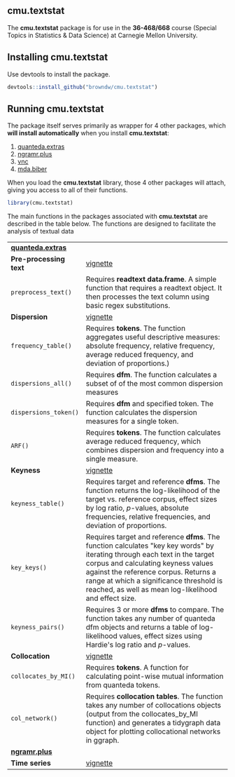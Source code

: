 ## cmu.textstat

The **cmu.textstat** package is for use in the **36-468/668** course (Special Topics in Statistics & Data Science) at Carnegie Mellon University.

## Installing cmu.textstat

Use devtools to install the package.

```r
devtools::install_github("browndw/cmu.textstat")
```
## Running cmu.textstat

The package itself serves primarily as wrapper for 4 other packages, which **will install automatically** when you install **cmu.textstat**:

1. [quanteda.extras](https://github.com/browndw/quanteda.extras)
2. [ngramr.plus](https://github.com/browndw/ngramr.plus)
3. [vnc](https://github.com/browndw/vnc)
4. [mda.biber](https://github.com/browndw/mda.biber)

When you load the **cmu.textstat** library, those 4 other packages will attach, giving you access to all of their functions.

```r
library(cmu.textstat)
```
The main functions in the packages associated with **cmu.textstat** are described in the table below. The functions are designed to facilitate the analysis of textual data 

<table><tbody>
<tr><td><a href=https://github.com/browndw/quanteda.extras target="_blank"><b>quanteda.extras</b></a></td>
<td></td></tr>
<tr><td><b>Pre-processing text</b> 
     </td>
<td><a href=http://htmlpreview.github.io/?https://raw.githubusercontent.com/browndw/quanteda.extras/main/vignettes/preprocess_introduction.html target="_blank">vignette</a></td>
</tr><tr><td>
     <code>preprocess_text()</code> </td>
<td>Requires <b>readtext data.frame</b>. A simple function that requires a readtext object. It then processes the text column using basic regex substitutions. </td>
</tr><td><b>Dispersion</b>
     </td>
<td><a href=http://htmlpreview.github.io/?https://raw.githubusercontent.com/browndw/quanteda.extras/main/vignettes/dispersions_introduction.html target="_blank">vignette</a></td>
</tr><tr><td>
     <code>frequency_table()</code> </td>
<td>Requires <b>tokens</b>. The function aggregates useful descriptive measures: absolute frequency, relative frequency, average reduced frequency, and deviation of proportions.</em>) </td>
</tr><tr><td>
     <code>dispersions_all()</code> </td>
<td>Requires <b>dfm</b>. The function calculates a subset of of the most common dispersion measures</td>
</tr><tr><td>
     <code>dispersions_token()</code> </td>
<td>Requires <b>dfm</b> and specified token. The function calculates the dispersion measures for a single token.</td>
</tr>
<tr><td>
     <code>ARF()</code> </td>
<td>Requires <b>tokens</b>. The function calculates average reduced frequency, which combines dispersion and frequency into a single measure.</td>
</tr>
<tr><td><b>Keyness</b>
     </td>
<td><a href=http://htmlpreview.github.io/?https://raw.githubusercontent.com/browndw/quanteda.extras/main/vignettes/keyness_introduction.html target="_blank">vignette</a></td>
</tr><tr><td>
     <code>keyness_table()</code> </td>
<td>Requires target and reference <b>dfms</b>. The function returns the log-likelihood of the target vs. reference corpus, effect sizes by log ratio, <em>p</em>-values, absolute frequencies, relative frequencies, and deviation of proportions.</td>
</tr><tr><td>
     <code>key_keys()</code> </td>
<td>Requires target and reference <b>dfms</b>. The function calculates "key key words" by iterating through each text in the target corpus and calculating keyness values against the reference corpus. Returns a range at which a significance threshold is reached, as well as mean log-likelihood and effect size.</td>
</tr><tr><td>
     <code>keyness_pairs()</code> </td>
<td>Requires 3 or more <b>dfms</b> to compare. The function takes any number of quanteda dfm objects and returns a table of log-likelihood values, effect sizes using Hardie's log ratio and <em>p</em>-values.</td>
</tr><tr><td><b>Collocation</b>
     </td>
<td><a href=http://htmlpreview.github.io/?https://raw.githubusercontent.com/browndw/quanteda.extras/main/vignettes/collocations_introduction.html target="_blank">vignette</a></td>
</tr><tr><td>
     <code>collocates_by_MI()</code> </td>
<td>Requires <b>tokens</b>. A function for calculating point-wise mutual information from quanteda tokens.</td>
</tr>
<tr><td>
     <code>col_network()</code> </td>
<td>Requires <b>collocation tables</b>. The function takes any number of collocations objects (output from the collocates_by_MI function) and generates a tidygraph data object for plotting collocational networks in ggraph.</td>
</tr>
<tr><td><a href=https://github.com/browndw/ngramr.plus target="_blank"><b> ngramr.plus </b></a></td>
<td></td></tr>
<tr><td><b>Time series</b>
     </td>
<td><a href=http://htmlpreview.github.io/?https://raw.githubusercontent.com/browndw/quanteda.extras/main/vignettes/collocations_introduction.html target="_blank">vignette</a></td>
</tr>
</tbody></table>